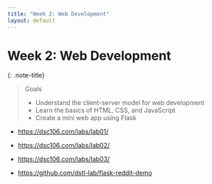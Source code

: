 ```yaml
---
title: "Week 2: Web Development"
layout: default
---
```


# Week 2: Web Development

{: .note-title}
> Goals
>
> - Understand the client-server model for web development
> - Learn the basics of HTML, CSS, and JavaScript
> - Create a mini web app using Flask


- <https://dsc106.com/labs/lab01/>
- <https://dsc106.com/labs/lab02/>
- <https://dsc106.com/labs/lab03/>

- <https://github.com/dstl-lab/flask-reddit-demo>
